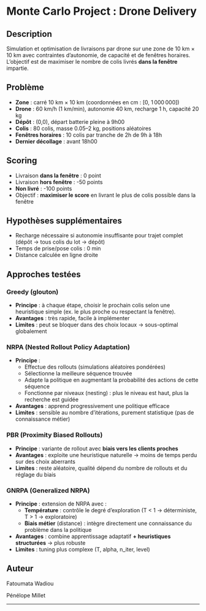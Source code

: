 # Monte Carlo Project : Drone Delivery

## Description
Simulation et optimisation de livraisons par drone sur une zone de 10 km × 10 km avec contraintes d’autonomie, de capacité et de fenêtres horaires. L’objectif est de maximiser le nombre de colis livrés **dans la fenêtre** impartie.

## Problème
- **Zone** : carré 10 km × 10 km (coordonnées en cm : [0, 1 000 000])  
- **Drone** : 60 km/h (1 km/min), autonomie 40 km, recharge 1 h, capacité 20 kg  
- **Dépôt** : (0,0), départ batterie pleine à 9h00  
- **Colis** : 80 colis, masse 0.05–2 kg, positions aléatoires  
- **Fenêtres horaires** : 10 colis par tranche de 2h de 9h à 18h  
- **Dernier décollage** : avant 18h00  

## Scoring
- Livraison **dans la fenêtre** : 0 point  
- Livraison **hors fenêtre** : -50 points  
- **Non livré** : -100 points  
- Objectif : **maximiser le score** en livrant le plus de colis possible dans la fenêtre  

## Hypothèses supplémentaires
- Recharge nécessaire si autonomie insuffisante pour trajet complet (dépôt → tous colis du lot → dépôt)  
- Temps de prise/pose colis : 0 min  
- Distance calculée en ligne droite  

## Approches testées

### Greedy (glouton)
- **Principe** : à chaque étape, choisir le prochain colis selon une heuristique simple (ex. le plus proche ou respectant la fenêtre).  
- **Avantages** : très rapide, facile à implémenter  
- **Limites** : peut se bloquer dans des choix locaux → sous-optimal globalement  

### NRPA (Nested Rollout Policy Adaptation)
- **Principe** :
  - Effectue des rollouts (simulations aléatoires pondérées)  
  - Sélectionne la meilleure séquence trouvée  
  - Adapte la politique en augmentant la probabilité des actions de cette séquence  
  - Fonctionne par niveaux (nesting) : plus le niveau est haut, plus la recherche est guidée  
- **Avantages** : apprend progressivement une politique efficace  
- **Limites** : sensible au nombre d’itérations, purement statistique (pas de connaissance métier)  

### PBR (Proximity Biased Rollouts)
- **Principe** : variante de rollout avec **biais vers les clients proches**  
- **Avantages** : exploite une heuristique naturelle → moins de temps perdu sur des choix aberrants  
- **Limites** : reste aléatoire, qualité dépend du nombre de rollouts et du réglage du biais  

### GNRPA (Generalized NRPA)
- **Principe** : extension de NRPA avec :
  - **Température** : contrôle le degré d’exploration (T < 1 → déterministe, T > 1 → exploratoire)  
  - **Biais métier** (distance) : intègre directement une connaissance du problème dans la politique  
- **Avantages** : combine apprentissage adaptatif **+ heuristiques structurées** → plus robuste  
- **Limites** : tuning plus complexe (T, alpha, n_iter, level)

## Auteur

Fatoumata Wadiou

Pénélope Millet

---